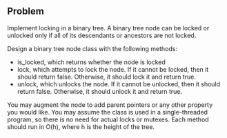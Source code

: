 Problem
-------

Implement locking in a binary tree. A binary tree node can be locked or
unlocked only if all of its descendants or ancestors are not locked.

Design a binary tree node class with the following methods:

* is_locked, which returns whether the node is locked
* lock, which attempts to lock the node. If it cannot be locked, then it should
return false. Otherwise, it should lock it and return true.
* unlock, which unlocks the node. If it cannot be unlocked, then it should
return false. Otherwise, it should unlock it and return true.

You may augment the node to add parent pointers or any other property you
would like. You may assume the class is used in a single-threaded program,
so there is no need for actual locks or mutexes. Each method should run in O(h),
where h is the height of the tree.
